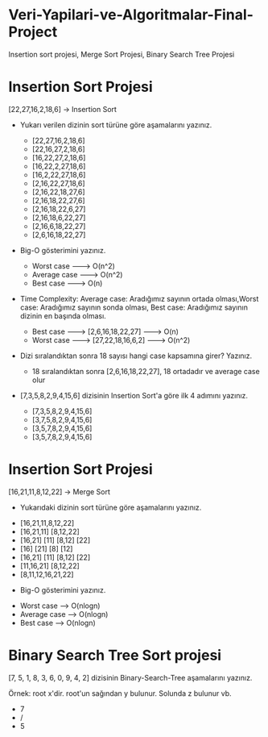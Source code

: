 # Veri-Yapilari-ve-Algoritmalar-Final-Project
Insertion sort projesi,
Merge Sort Projesi,
Binary Search Tree Projesi
# Insertion Sort Projesi #
[22,27,16,2,18,6] -> Insertion Sort

- Yukarı verilen dizinin sort türüne göre aşamalarını yazınız.
  * [22,27,16,2,18,6]
  * [22,16,27,2,18,6]
  * [16,22,27,2,18,6]
  * [16,22,2,27,18,6]
  * [16,2,22,27,18,6]
  * [2,16,22,27,18,6]
  * [2,16,22,18,27,6]
  * [2,16,18,22,27,6]
  * [2,16,18,22,6,27]
  * [2,16,18,6,22,27]
  * [2,16,6,18,22,27]
  * [2,6,16,18,22,27]
  
- Big-O gösterimini yazınız.
  * Worst case ---> O(n^2)
  * Average case ---> O(n^2)
  * Best case ---> O(n)
  
- Time Complexity: Average case: Aradığımız sayının ortada olması,Worst case: Aradığımız sayının sonda olması, Best case: Aradığımız sayının dizinin en başında olması.
  * Best case ---> [2,6,16,18,22,27] ---> O(n)
  * Worst case ---> [27,22,18,16,6,2] ---> O(n^2)
  
- Dizi sıralandıktan sonra 18 sayısı hangi case kapsamına girer? Yazınız.
  * 18 sıralandıktan sonra [2,6,16,18,22,27], 18 ortadadır ve average case olur

- [7,3,5,8,2,9,4,15,6] dizisinin Insertion Sort'a göre ilk 4 adımını yazınız.
  * [7,3,5,8,2,9,4,15,6]
  * [3,7,5,8,2,9,4,15,6]
  * [3,5,7,8,2,9,4,15,6]
  * [3,5,7,8,2,9,4,15,6]

# Insertion Sort Projesi

[16,21,11,8,12,22] -> Merge Sort

- Yukarıdaki dizinin sort türüne göre aşamalarını yazınız.
 * [16,21,11,8,12,22]
 * [16,21,11]  [8,12,22]
 * [16,21] [11]      [8,12] [22]
 * [16] [21]                 [8] [12]
 * [16,21] [11]      [8,12] [22]
 * [11,16,21]     [8,12,22]
 * [8,11,12,16,21,22]    
 
- Big-O gösterimini yazınız.
 * Worst case   --> O(nlogn)
 * Average case --> O(nlogn)
 * Best case    --> O(nlogn)

# Binary Search Tree Sort projesi

[7, 5, 1, 8, 3, 6, 0, 9, 4, 2] dizisinin Binary-Search-Tree aşamalarını yazınız.

Örnek: root x'dir. root'un sağından y bulunur. Solunda z bulunur vb.

-    7
-   /
-  5
